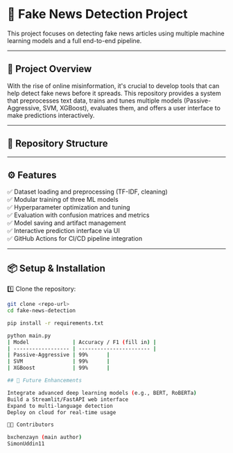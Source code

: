 # 📰 Fake News Detection Project

This project focuses on detecting fake news articles using multiple machine learning models and a full end-to-end pipeline.

---

## 🚀 Project Overview

With the rise of online misinformation, it's crucial to develop tools that can help detect fake news before it spreads. This repository provides a system that preprocesses text data, trains and tunes multiple models (Passive-Aggressive, SVM, XGBoost), evaluates them, and offers a user interface to make predictions interactively.

---

## 📁 Repository Structure

---

## ⚙️ Features

✅ Dataset loading and preprocessing (TF-IDF, cleaning)  
✅ Modular training of three ML models  
✅ Hyperparameter optimization and tuning  
✅ Evaluation with confusion matrices and metrics  
✅ Model saving and artifact management  
✅ Interactive prediction interface via UI  
✅ GitHub Actions for CI/CD pipeline integration

---

## 📦 Setup & Installation

1️⃣ Clone the repository:
```bash
git clone <repo-url>
cd fake-news-detection

pip install -r requirements.txt

python main.py
| Model              | Accuracy / F1 (fill in) |
| ------------------ | ----------------------- |
| Passive-Aggressive | 99%      |
| SVM                | 99%      |
| XGBoost            | 99%      |

## 🌱 Future Enhancements

Integrate advanced deep learning models (e.g., BERT, RoBERTa)
Build a Streamlit/FastAPI web interface
Expand to multi-language detection
Deploy on cloud for real-time usage

👨‍💻 Contributors

bxchenzayn (main author)
SimonUddin11




